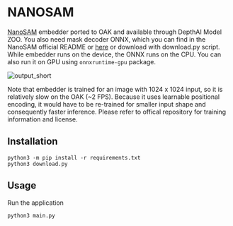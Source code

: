 # NANOSAM

[NanoSAM](https://github.com/NVIDIA-AI-IOT/nanosam) embedder ported to OAK and available through DepthAI Model ZOO. You also need mask decoder ONNX, which you can find in the NanoSAM official README or [here](https://drive.google.com/file/d/1jYNvnseTL49SNRx9PDcbkZ9DwsY8up7n/view?usp=drive_link) or download with download.py script. While embedder runs on the device, the ONNX runs on the CPU. You can also run it on GPU using `onnxruntime-gpu` package.

![output_short](https://github.com/luxonis/depthai-experiments/assets/56075061/94aafd80-f4ac-4fa3-b250-4f50ed6fe3d6)

Note that embedder is trained for an image with 1024 x 1024 input, so it is relatively slow on the OAK (~2 FPS). Because it uses learnable positional encoding, it would have to be re-trained for smaller input shape and consequently faster inference. Please refer to offical repository for training information and license.

## Installation

```
python3 -m pip install -r requirements.txt
python3 download.py
```

## Usage

Run the application

```
python3 main.py
```
